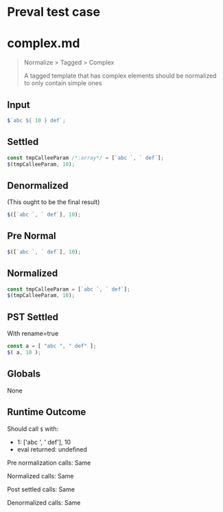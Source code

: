 # Preval test case

# complex.md

> Normalize > Tagged > Complex
>
> A tagged template that has complex elements should be normalized to only contain simple ones

## Input

`````js filename=intro
$`abc ${ 10 } def`;
`````

## Settled


`````js filename=intro
const tmpCalleeParam /*:array*/ = [`abc `, ` def`];
$(tmpCalleeParam, 10);
`````

## Denormalized
(This ought to be the final result)

`````js filename=intro
$([`abc `, ` def`], 10);
`````

## Pre Normal


`````js filename=intro
$([`abc `, ` def`], 10);
`````

## Normalized


`````js filename=intro
const tmpCalleeParam = [`abc `, ` def`];
$(tmpCalleeParam, 10);
`````

## PST Settled
With rename=true

`````js filename=intro
const a = [ "abc ", " def" ];
$( a, 10 );
`````

## Globals

None

## Runtime Outcome

Should call `$` with:
 - 1: ['abc ', ' def'], 10
 - eval returned: undefined

Pre normalization calls: Same

Normalized calls: Same

Post settled calls: Same

Denormalized calls: Same
